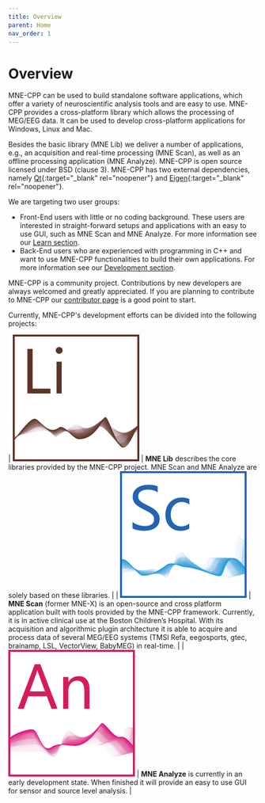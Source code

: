 ```yaml
---
title: Overview
parent: Home
nav_order: 1
---
```

# Overview

MNE-CPP can be used to build standalone software applications, which offer a variety of neuroscientific analysis tools and are easy to use. MNE-CPP provides a cross-platform library which allows the processing of MEG/EEG data. It can be used to develop cross-platform applications for Windows, Linux and Mac.

Besides the basic library (MNE Lib) we deliver a number of applications, e.g., an acquisition and real-time processing (MNE Scan), as well as an offline processing application (MNE Analyze). MNE-CPP is open source licensed under BSD (clause 3). MNE-CPP has two external dependencies, namely [Qt](https://www.qt.io/){:target="_blank" rel="noopener"} and [Eigen](http://eigen.tuxfamily.org/index.php?title=Main_Page){:target="_blank" rel="noopener"}. 

We are targeting two user groups:
* Front-End users with little or no coding background. These users are interested in straight-forward setups and applications with an easy to use GUI, such as MNE Scan and MNE Analyze. For more information see our [Learn section](pages/learn/learn.md).
* Back-End users who are experienced with programming in C++ and want to use MNE-CPP functionalities to build their own applications. For more information see our [Development section](pages/develop/develop.md). 

MNE-CPP is a community project. Contributions by new developers are always welcomed and greatly appreciated. If you are planning to contribute to MNE-CPP our [contributor page](pages/contribute/contribute.md) is a good point to start.

Currently, MNE-CPP's development efforts can be divided into the following projects:

| ![MNELib](images/icon_mne-lib_256x256.png) | **MNE Lib** describes the core libraries provided by the MNE-CPP project. MNE Scan and MNE Analyze are solely based on these libraries. |
| ![MNEScan](images/icon_mne_scan_256x256.png) | **MNE Scan** (former MNE-X) is an open-source and cross platform application built with tools provided by the MNE-CPP framework. Currently, it is in active clinical use at the Boston Children’s Hospital. With its acquisition and algorithmic plugin architecture it is able to acquire and process data of several MEG/EEG systems (TMSI Refa, eegosports, gtec, brainamp, LSL, VectorView, BabyMEG) in real-time. |
| ![MNEAnalyze](images/icon_mne-analyze_256x256.png) | **MNE Analyze** is currently in an early development state. When finished it will provide an easy to use GUI for sensor and source level analysis. |


